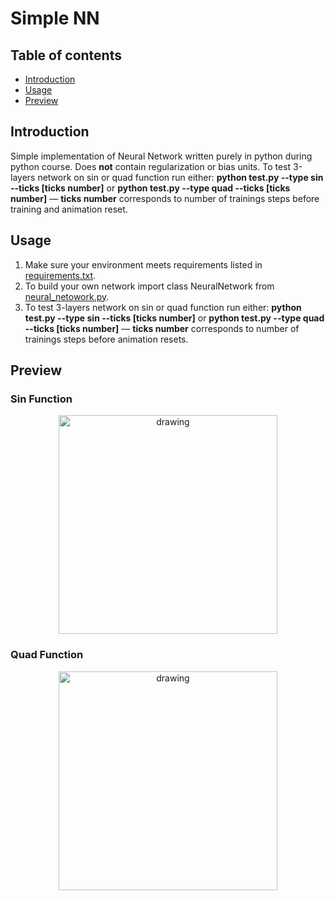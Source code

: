 # Simple NN

## Table of contents

* [Introduction](#introduction)
* [Usage](#usage)
* [Preview](#preview)


## Introduction

Simple implementation of Neural Network  written purely in python during python course. Does **not** contain  regularization or bias units. To test 3-layers network on sin or quad function run either: **python test.py --type sin --ticks [ticks number]** or **python test.py --type quad --ticks [ticks number]** — **ticks number** corresponds to number of trainings steps before training and animation reset. 

## Usage
1. Make sure your environment meets requirements listed in [requirements.txt](requirements.txt).
2. To build your own network import class NeuralNetwork from [neural_netowork.py](neural_network.py).
3. To test 3-layers network on sin or quad function run either: **python test.py --type sin --ticks [ticks number]** or **python test.py --type quad --ticks [ticks number]** — **ticks number** corresponds to number of trainings steps before animation resets. 

## Preview

### Sin Function
<p align="center">
  <img src="https://github.com/regin123/simpleNN/blob/master/images/sin.png" alt="drawing" height=350px>
</p>

### Quad Function
<p align="center">
  <img src="https://github.com/regin123/simpleNN/blob/master/images/quad.png" alt="drawing" height=350px>
</p>
